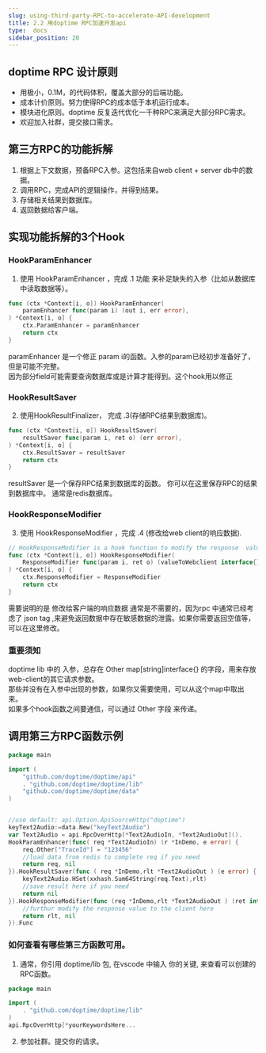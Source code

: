 ```yaml
---
slug: using-third-party-RPC-to-accelerate-API-development
title: 2.2 用doptime RPC加速开发api
type:  docs
sidebar_position: 20
---
```

## doptime RPC 设计原则
- 用极小，0.1M，的代码体积，覆盖大部分的后端功能。
- 成本计价原则。努力使得RPC的成本低于本机运行成本。
- 模块进化原则。doptime 反复迭代优化一千种RPC来满足大部分RPC需求。
- 欢迎加入社群，提交接口需求。
<!-- - 零配置，透明的API交易。doptime 像股市一样，把API调用价格自动成交在市场供需平衡点。 -->
<!-- RPC的逻辑代码，涉及不同的语言，不同的依赖，编译配置等。把它们放到一个项目实际上是不可行的。 -->


## 第三方RPC的功能拆解
1. 根据上下文数据，预备RPC入参。这包括来自web client + server db中的数据。
2. 调用RPC，完成API的逻辑操作，并得到结果。
3. 存储相关结果到数据库。
4. 返回数据给客户端。

## 实现功能拆解的3个Hook

### HookParamEnhancer
1. 使用 HookParamEnhancer ，完成 .1 功能 来补足缺失的入参（比如从数据库中读取数据等）。
```go
func (ctx *Context[i, o]) HookParamEnhancer(
	paramEnhancer func(param i) (out i, err error),
) *Context[i, o] {
	ctx.ParamEnhancer = paramEnhancer
	return ctx
}
```
   paramEnhancer 是一个修正 param i的函数。入参的param已经初步准备好了，但是可能不完整。  
   因为部分field可能需要查询数据库或是计算才能得到。这个hook用以修正
### HookResultSaver
2. 使用HookResultFinalizer， 完成 .3(存储RPC结果到数据库)。    
```go 
func (ctx *Context[i, o]) HookResultSaver(
	resultSaver func(param i, ret o) (err error),
) *Context[i, o] {
	ctx.ResultSaver = resultSaver
	return ctx
}
```
   resultSaver 是一个保存RPC结果到数据库的函数。 你可以在这里保存RPC的结果到数据库中。 通常是redis数据库。  
### HookResponseModifier
3. 使用 HookResponseModifier ，完成 .4 (修改给web client的响应数据).

```go 
// HookResponseModifier is a hook function to modify the response  value to the web client.
func (ctx *Context[i, o]) HookResponseModifier(
	ResponseModifier func(param i, ret o) (valueToWebclient interface{}, err error),
) *Context[i, o] {
	ctx.ResponseModifier = ResponseModifier
	return ctx
}
```
   需要说明的是 修改给客户端的响应数据 通常是不需要的，因为rpc 中通常已经考虑了 json tag ,来避免返回数据中存在敏感数据的泄露。如果你需要返回空值等，可以在这里修改。

### 重要须知
doptime lib 中的 入参，总存在 Other map[string]interface{} 的字段，用来存放web-client的其它请求参数。  
那些并没有在入参中出现的参数，如果你又需要使用，可以从这个map中取出来。  
如果多个hook函数之间要通信，可以通过 Other 字段 来传递。

## 调用第三方RPC函数示例
```go   title="main.go"
package main

import (
	"github.com/doptime/doptime/api"
	. "github.com/doptime/doptime/lib"
	"github.com/doptime/doptime/data"
)


//use default: api.Option.ApiSourceHttp("doptime")
keyText2Audio:=data.New("keyText2Audio")
var Text2Audio = api.RpcOverHttp[*Text2AudioIn, *Text2AudioOut]().
HookParamEnhancer(func( req *Text2AudioIn) (r *InDemo, e error) {
	req.Other["TraceId"] = "123456"
	//load data from redis to complete req if you need
	return req, nil
}).HookResultSaver(func ( req *InDemo,rlt *Text2AudioOut ) (e error) {
	keyText2Audio.HSet(xxhash.Sum64String(req.Text),rlt)
	//save result here if you need 	
	return nil
}).HookResponseModifier(func (req *InDemo,rlt *Text2AudioOut ) (ret interface{},e error) {
	//furthur modify the response value to the client here
	return rlt, nil
}).Func


```


### 如何查看有哪些第三方函数可用。
1. 通常，你引用 doptime/lib 包, 在vscode 中输入 你的关键, 来查看可以创建的RPC函数。
```go 
package main

import (
	. "github.com/doptime/doptime/lib"
)
api.RpcOverHttp[*yourKeywordsHere...
```

2. 参加社群。提交你的请求。
 
